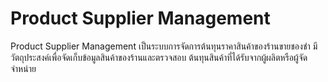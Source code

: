# Product Supplier Management

Product Supplier Management เป็นระบบการจัดการต้นทุนราคาสินค้าของร้านขายชองชำ มีวัตถุประสงค์เพื่อจัดเก็บข้อมูลสินค้าของร้านและตรวจสอบ
ต้นทุนสินค้าที่ได้รับจากผู้ผลิตหรือผู้จัดจำหน่าย